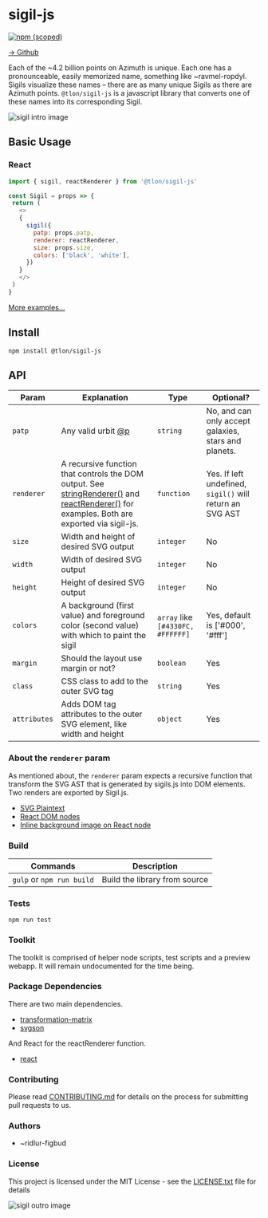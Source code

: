 # sigil-js

[![npm (scoped)](https://img.shields.io/npm/v/@tlon/sigil-js?style=flat)](https://www.npmjs.com/package/@tlon/sigil-js)

[→ Github](https://github.com/urbit/sigil-js)

Each of the ~4.2 billion points on Azimuth is unique. Each one has a pronounceable, easily memorized name, something like ~ravmel-ropdyl. Sigils visualize these names – there are as many unique Sigils as there are Azimuth points. `@tlon/sigil-js` is a javascript library that converts one of these names into its corresponding Sigil.

![sigil intro image](https://github.com/urbit/sigil-js/blob/master/docs/intro.png?raw=true)

## Basic Usage


### React
 ```js
 import { sigil, reactRenderer } from '@tlon/sigil-js'

const Sigil = props => {
  return (
    <>
    {
      sigil({
        patp: props.patp,
        renderer: reactRenderer,
        size: props.size,
        colors: ['black', 'white'],
      })
    }
    </>
  )
}
 ```

 [More examples...](https://github.com/urbit/sigil-js/blob/master/preview/src/pages/Home.tsx)

## Install

`npm install @tlon/sigil-js`

## API

|Param|Explanation|Type|Optional?
|-----|-----------|----|---------
|`patp`|Any valid urbit [@p](https://urbit.org/docs/learn/hoon/hoon-tutorial/nouns)                                                                        |`string`|No, and can only accept galaxies, stars and planets.
|`renderer`| A recursive function that controls the DOM output. See [stringRenderer()](https://github.com/urbit/sigil-js/blob/master/stringRenderer.js) and [reactRenderer()](https://github.com/urbit/sigil-js/blob/master/reactRenderer.js) for examples. Both are exported via sigil-js.|`function`| Yes. If left undefined, `sigil()` will return an SVG AST
|`size`| Width and height of desired SVG output| `integer`| No |
|`width`| Width of desired SVG output| `integer`| No |
|`height`| Height of desired SVG output| `integer`| No |
|`colors`| A background (first value) and foreground color (second value) with which to paint the sigil| `array` like `[#4330FC, #FFFFFF]`| Yes, default is ['#000', '#fff']
|`margin`| Should the layout use margin or not? | `boolean` | Yes
|`class`| CSS class to add to the outer SVG tag| `string` | Yes
|`attributes`| Adds DOM tag attributes to the outer SVG element, like width and height| `object` | Yes

### About the `renderer` param

 As mentioned about, the `renderer` param expects a recursive function that transform the SVG AST that is generated by sigils.js into DOM elements. Two renders are exported by Sigil.js.
 - [SVG Plaintext](https://github.com/urbit/sigil-js/src/stringRenderer.js)
 - [React DOM nodes](https://github.com/urbit/sigil-js/src/reactRenderer.js)
 - [Inline background image on React node](https://github.com/urbit/sigil-js/src/reactImageRenderer.js)

### Build

|Commands              | Description                                   |
| -------------------- | --------------------------------------------- |
|`gulp` or `npm run build`| Build the library from source              |

### Tests

`npm run test`

### Toolkit

The toolkit is comprised of helper node scripts, test scripts and a preview webapp. It will remain undocumented for the time being.

### Package Dependencies
There are two main dependencies.
- [transformation-matrix](https://www.npmjs.com/package/transformation-matrix)
- [svgson](https://www.npmjs.com/package/svgson)

And React for the reactRenderer function.
- [react](https://www.npmjs.com/package/react)

### Contributing
Please read [CONTRIBUTING.md](https://github.com/urbit/sigil-js/CONTRIBUTING.md) for details on the process for submitting pull requests to us.

### Authors
- ~ridlur-figbud

### License
This project is licensed under the MIT License - see the [LICENSE.txt](https://github.com/urbit/sigil-js/LICENSE.md) file for details

![sigil outro image](https://github.com/urbit/sigil-js/blob/master/docs/outro.png?raw=true)
